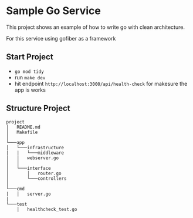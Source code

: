 # Sample Go Service
This project shows an example of how to write go with clean architecture.

For this service using gofiber as a framework

## Start Project
- `go mod tidy`
- run `make dev`
- hit endpoint `http://localhost:3000/api/health-check` for makesure the app is works

## Structure Project
```
project
│   README.md
│   Makefile   
│
└───app
│   └───infrastructure
|   |   └───middleware
│   │   webserver.go
│   │
│   └───interface
│       │   router.go
│       └───controllers
│   
└───cmd
|   │   server.go
|
└───test
    │   healthcheck_test.go
```